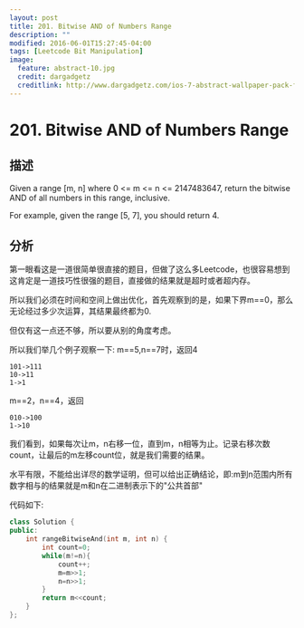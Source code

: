 ```yaml
---
layout: post
title: 201. Bitwise AND of Numbers Range
description: ""
modified: 2016-06-01T15:27:45-04:00
tags: [Leetcode Bit Manipulation]
image:
  feature: abstract-10.jpg
  credit: dargadgetz
  creditlink: http://www.dargadgetz.com/ios-7-abstract-wallpaper-pack-for-iphone-5-and-ipod-touch-retina/
---
```


# 201. Bitwise AND of Numbers Range

## 描述

Given a range [m, n] where 0 <= m <= n <= 2147483647, return the bitwise AND of all numbers in this range, inclusive.

For example, given the range [5, 7], you should return 4.

## 分析

第一眼看这是一道很简单很直接的题目，但做了这么多Leetcode，也很容易想到这肯定是一道技巧性很强的题目，直接做的结果就是超时或者超内存。

所以我们必须在时间和空间上做出优化，首先观察到的是，如果下界m==0，那么无论经过多少次运算，其结果最终都为0.

但仅有这一点还不够，所以要从别的角度考虑。

所以我们举几个例子观察一下:
m==5,n==7时，返回4

```
101->111
10->11
1->1
```

m==2，n==4，返回

```
010->100
1->10
```

我们看到，如果每次让m，n右移一位，直到m，n相等为止。记录右移次数count，让最后的m左移count位，就是我们需要的结果。

水平有限，不能给出详尽的数学证明，但可以给出正确结论，即:m到n范围内所有数字相与的结果就是m和n在二进制表示下的"公共首部"

代码如下:


```c++
class Solution {
public:
    int rangeBitwiseAnd(int m, int n) {
        int count=0;
        while(m!=n){
            count++;
            m=m>>1;
            n=n>>1;
        }
        return m<<count;
    }
};
```
